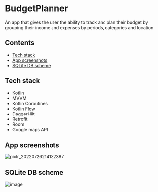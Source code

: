 # BudgetPlanner
An app that gives the user the ability to track and plan their budget by grouping their income and expenses by periods, categories and location

## Contents
- [Tech stack](#tech-stack)
- [App screenshots](#app-screenshots)
- [SQLite DB scheme](#sqlite-db-scheme)

## Tech stack
* Kotlin
* MVVM
* Kotlin Coroutines
* Kotlin Flow
* DaggerHilt
* Retrofit
* Room
* Google maps API

## App screenshots
![pixlr_20220726214132387](https://user-images.githubusercontent.com/32682273/181098664-b0fd0eb9-0b44-4927-a852-0c0ef1d4c27a.jpg)

## SQLite DB scheme
![image](https://user-images.githubusercontent.com/32682273/181098830-f97bf6bf-4385-49bc-b3e6-0538cc47fe8d.png)
